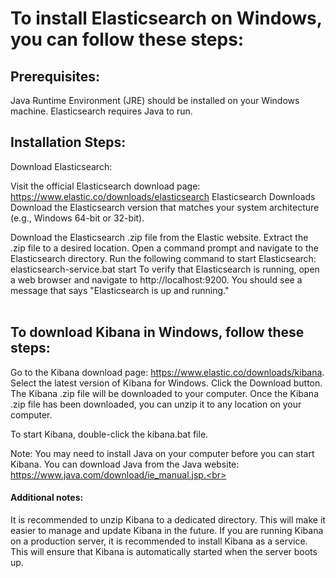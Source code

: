 # To install Elasticsearch on Windows, you can follow these steps:

## Prerequisites:
Java Runtime Environment (JRE) should be installed on your Windows machine. Elasticsearch requires Java to run.

## Installation Steps:
Download Elasticsearch:

Visit the official Elasticsearch download page: https://www.elastic.co/downloads/elasticsearch  Elasticsearch Downloads
Download the Elasticsearch version that matches your system architecture (e.g., Windows 64-bit or 32-bit).

Download the Elasticsearch .zip file from the Elastic website.
Extract the .zip file to a desired location.
Open a command prompt and navigate to the Elasticsearch directory.
Run the following command to start Elasticsearch:
elasticsearch-service.bat start
To verify that Elasticsearch is running, open a web browser and navigate to http://localhost:9200. You should see a message that says "Elasticsearch is up and running."<br><br>

## To download Kibana in Windows, follow these steps:
Go to the Kibana download page: https://www.elastic.co/downloads/kibana.
Select the latest version of Kibana for Windows.
Click the Download button.
The Kibana .zip file will be downloaded to your computer.
Once the Kibana .zip file has been downloaded, you can unzip it to any location on your computer.

To start Kibana, double-click the kibana.bat file.

Note: You may need to install Java on your computer before you can start Kibana. You can download Java from the Java website: https://www.java.com/download/ie_manual.jsp.<br>

#### Additional notes:
It is recommended to unzip Kibana to a dedicated directory. This will make it easier to manage and update Kibana in the future.
If you are running Kibana on a production server, it is recommended to install Kibana as a service. This will ensure that Kibana is automatically started when the server boots up.
